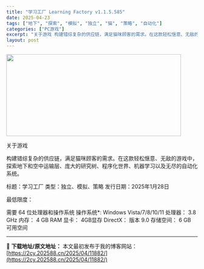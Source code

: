 ```yaml
---
title: "学习工厂 Learning Factory v1.1.5.585"
date: 2025-04-23
tags: ["地下", "探索", "模拟", "独立", "猫", "策略", "自动化"]
categories: ["PC游戏"]
excerpt: "关于游戏 构建错综复杂的供应链，满足猫咪顾客的需求。在这款轻松惬意、无敌的游戏中，探索地下和空中运输层、庞大的研究树、程序化世界、机器学习以及无尽的自动化系统。 标题：学习工厂 类型：独立、模拟、策略 发行日期：2025年1月28日 最低限度： 需要 64 位处理器和操作系统 操作系统*: Wind&hellip;"
layout: post
---
```


<img class="aligncenter size-full wp-image-11872" src="https://2cy.202588.cn/wp-content/uploads/2025/04/2025042310125112.webp" alt="" width="460" height="215" />

关于游戏

构建错综复杂的供应链，满足猫咪顾客的需求。在这款轻松惬意、无敌的游戏中，探索地下和空中运输层、庞大的研究树、程序化世界、机器学习以及无尽的自动化系统。

标题：学习工厂
类型：独立、模拟、策略
发行日期：2025年1月28日

最低限度：

需要 64 位处理器和操作系统
操作系统*: Windows Vista/7/8/10/11
处理器： 3.8 GHz
内存： 4 GB RAM
显卡： 4GB显存
DirectX： 版本 9.0
存储空间： 6 GB 可用空间

---
📖 **下载地址/原文地址：** 本文最初发布于我的博客网站：[https://2cy.202588.cn/2025/04/11882/](https://2cy.202588.cn/2025/04/11882/)
